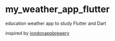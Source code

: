 # my_weather_app_flutter

education weather app to study Flutter and Dart

inspired by [londonappbrewery](https://www.appbrewery.co/)

